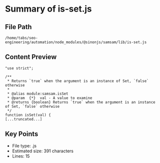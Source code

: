 # Summary of is-set.js
  
## File Path
`/home/tabs/seo-engineering/automation/node_modules/@sinonjs/samsam/lib/is-set.js`

## Content Preview
```
"use strict";

/**
 * Returns `true` when the argument is an instance of Set, `false` otherwise
 *
 * @alias module:samsam.isSet
 * @param  {*}  val - A value to examine
 * @returns {boolean} Returns `true` when the argument is an instance of Set, `false` otherwise
 */
function isSet(val) {
[...truncated...]
```

## Key Points
- File type: .js
- Estimated size: 391 characters
- Lines: 15
